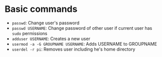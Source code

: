 # Basic commands

* `passwd`: Change user's password
* `passwd USERNAME`: Change password of other user if current user has `sudo` permissions
* `adduser USERNAME`: Creates a new user
* `usermod -a -G GROUPNAME USERNAME`: Adds USERNAME to GROUPNAME
* `userdel -r pi`: Removes user including he's home directory

